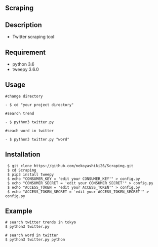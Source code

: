 ## Scraping

## Description
- Twitter scraping tool

## Requirement
- python 3.6
- tweepy 3.6.0

## Usage
``` shll
#change directory

- $ cd "your project directory"    

#search trend

- $ python3 twitter.py

#seach word in twitter

- $ python3 twitter.py "word"    
```

## Installation 
``` shll
 $ git clone https://github.com/nekoyashiki26/Scraping.git
 $ cd Scraping
 $ pip3 install tweepy
 $ echo "CONSUMER_KEY = 'edit your CONSUMER_KEY'" > config.py
 $ echo "CONSUMER_SECRET = 'edit your CONSUMER_SECRET'" > config.py
 $ echo "ACCESS_TOKEN = 'edit your ACCESS_TOKEN'" > config.py
 $ echo "ACCESS_TOKEN_SECRET = 'edit your ACCESS_TOKEN_SECRET'" > config.py 
 ```
 
 ## Example
 ``` shll
# search twitter trends in tokyo
$ python3 twitter.py

# search word in twitter 
$ python3 twitter.py python
 ```